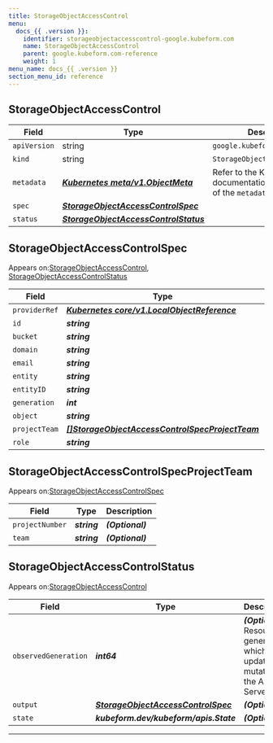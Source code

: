 ```yaml
---
title: StorageObjectAccessControl
menu:
  docs_{{ .version }}:
    identifier: storageobjectaccesscontrol-google.kubeform.com
    name: StorageObjectAccessControl
    parent: google.kubeform.com-reference
    weight: 1
menu_name: docs_{{ .version }}
section_menu_id: reference
---
```


## StorageObjectAccessControl
| Field | Type | Description |
| ------ | ----- | ----------- |
| `apiVersion` | string | `google.kubeform.com/v1alpha1` |
|    `kind` | string | `StorageObjectAccessControl` |
| `metadata` | ***[Kubernetes meta/v1.ObjectMeta](https://kubernetes.io/docs/reference/generated/kubernetes-api/v1.13/#objectmeta-v1-meta)***|Refer to the Kubernetes API documentation for the fields of the `metadata` field.|
| `spec` | ***[StorageObjectAccessControlSpec](#storageobjectaccesscontrolspec)***||
| `status` | ***[StorageObjectAccessControlStatus](#storageobjectaccesscontrolstatus)***||
## StorageObjectAccessControlSpec

Appears on:[StorageObjectAccessControl](#storageobjectaccesscontrol), [StorageObjectAccessControlStatus](#storageobjectaccesscontrolstatus)

| Field | Type | Description |
| ------ | ----- | ----------- |
| `providerRef` | ***[Kubernetes core/v1.LocalObjectReference](https://kubernetes.io/docs/reference/generated/kubernetes-api/v1.13/#localobjectreference-v1-core)***||
| `id` | ***string***||
| `bucket` | ***string***||
| `domain` | ***string***| ***(Optional)*** |
| `email` | ***string***| ***(Optional)*** |
| `entity` | ***string***||
| `entityID` | ***string***| ***(Optional)*** |
| `generation` | ***int***| ***(Optional)*** |
| `object` | ***string***||
| `projectTeam` | ***[[]StorageObjectAccessControlSpecProjectTeam](#storageobjectaccesscontrolspecprojectteam)***| ***(Optional)*** |
| `role` | ***string***||
## StorageObjectAccessControlSpecProjectTeam

Appears on:[StorageObjectAccessControlSpec](#storageobjectaccesscontrolspec)

| Field | Type | Description |
| ------ | ----- | ----------- |
| `projectNumber` | ***string***| ***(Optional)*** |
| `team` | ***string***| ***(Optional)*** |
## StorageObjectAccessControlStatus

Appears on:[StorageObjectAccessControl](#storageobjectaccesscontrol)

| Field | Type | Description |
| ------ | ----- | ----------- |
| `observedGeneration` | ***int64***| ***(Optional)*** Resource generation, which is updated on mutation by the API Server.|
| `output` | ***[StorageObjectAccessControlSpec](#storageobjectaccesscontrolspec)***| ***(Optional)*** |
| `state` | ***kubeform.dev/kubeform/apis.State***| ***(Optional)*** |
---
